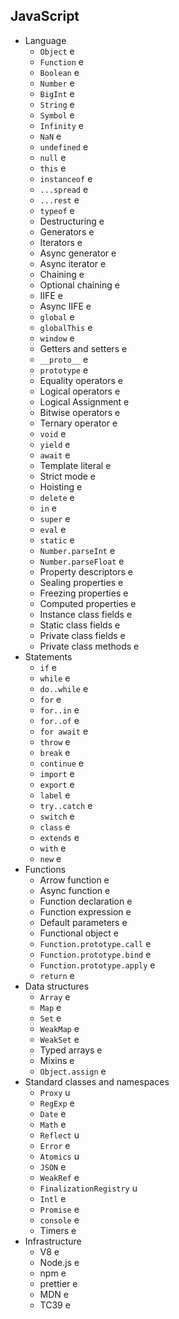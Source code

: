 ## JavaScript

- Language
  - `Object` e
  - `Function` e
  - `Boolean` e
  - `Number` e
  - `BigInt` e
  - `String` e
  - `Symbol` e
  - `Infinity` e
  - `NaN` e
  - `undefined` e
  - `null` e
  - `this` e
  - `instanceof` e
  - `...spread` e
  - `...rest` e
  - `typeof` e
  - Destructuring e
  - Generators e
  - Iterators e
  - Async generator e
  - Async iterator e
  - Chaining e
  - Optional chaining e
  - IIFE e
  - Async IIFE e
  - `global` e
  - `globalThis` e
  - `window` e
  - Getters and setters e
  - `__proto__` e
  - `prototype` e
  - Equality operators e
  - Logical operators e
  - Logical Assignment e
  - Bitwise operators e
  - Ternary operator e
  - `void` e
  - `yield` e
  - `await` e
  - Template literal e
  - Strict mode e
  - Hoisting e
  - `delete` e
  - `in` e
  - `super` e
  - `eval` e
  - `static` e
  - `Number.parseInt` e
  - `Number.parseFloat` e
  - Property descriptors e
  - Sealing properties e
  - Freezing properties e
  - Computed properties e
  - Instance class fields e
  - Static class fields e
  - Private class fields e
  - Private class methods e
- Statements
  - `if` e
  - `while` e
  - `do..while` e
  - `for` e
  - `for..in` e
  - `for..of` e
  - `for await` e
  - `throw` e
  - `break` e
  - `continue` e
  - `import` e
  - `export` e
  - `label` e
  - `try..catch` e
  - `switch` e
  - `class` e
  - `extends` e
  - `with` e
  - `new` e
- Functions
  - Arrow function e
  - Async function e
  - Function declaration e
  - Function expression e
  - Default parameters e
  - Functional object e
  - `Function.prototype.call` e
  - `Function.prototype.bind` e
  - `Function.prototype.apply` e
  - `return` e
- Data structures
  - `Array` e
  - `Map` e
  - `Set` e
  - `WeakMap` e
  - `WeakSet` e
  - Typed arrays e
  - Mixins e
  - `Object.assign` e
- Standard classes and namespaces
  - `Proxy` u
  - `RegExp` e
  - `Date` e
  - `Math` e
  - `Reflect` u
  - `Error` e
  - `Atomics` u
  - `JSON` e
  - `WeakRef` e
  - `FinalizationRegistry` u
  - `Intl` e
  - `Promise` e
  - `console` e
  - Timers e
- Infrastructure
  - V8 e
  - Node.js e
  - npm e
  - prettier e
  - MDN e
  - TC39 e
